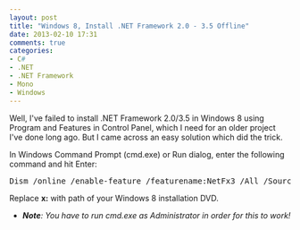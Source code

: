 ```yaml
---
layout: post
title: "Windows 8, Install .NET Framework 2.0 - 3.5 Offline"
date: 2013-02-10 17:31
comments: true
categories:
- C#
- .NET
- .NET Framework
- Mono
- Windows
---
```


Well, I've failed to install .NET Framework 2.0/3.5 in Windows 8 using Program and Features in Control Panel, which I need for an older project I've done long ago. But I came across an easy solution which did the trick.

In Windows Command Prompt (cmd.exe) or Run dialog, enter the following command and hit Enter:

<pre>
Dism /online /enable-feature /featurename:NetFx3 /All /Source:x:\sources\sxs /LimitAccess
</pre>

Replace **x:** with path of your Windows 8 installation DVD.

- _**Note**: You have to run cmd.exe as Administrator in order for this to work!_


